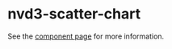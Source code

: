 nvd3-scatter-chart
==================

See the [component page](http://renatoutsch.github.io/polynvd3/nvd3-scatter-chart) for more information.
